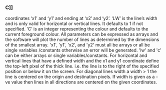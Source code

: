 

### C]]

coordinates ‘x1’ and ‘y1’ and ending at ‘x2’ and ‘y2’. ‘LW’ is the line’s width and is only valid for horizontal or vertical lines. It defaults to 1 if not specified. ‘C’ is an integer representing the colour and defaults to the current foreground colour. All parameters can be expressed as arrays and the software will plot the number of lines as determined by the dimensions of the smallest array. 'x1', 'y1', 'x2', and 'y2' must all be arrays or all be single variables /constants otherwise an error will be generated. 'lw' and 'c' can be either arrays or single variables/constants. For horizontal and vertical lines that have a defined width and the x1 and y1 coordinate define the top-left pixel of the thick line. i.e. the line is to the right of the specified position or below it on the screen. For diagonal lines width a width > 1 the line is centered on the origin and destination pixels. If width is given as a -ve value then lines in all directions are centered on the given coordinates.